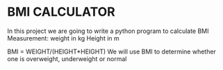 # BMI CALCULATOR
In this project we are going to write a python program to calculate BMI
Measurement:
weight in kg
Height in m

BMI = WEIGHT/(HEIGHT*HEIGHT)
We will use BMI to determine whether one is overweight, underweight or normal
